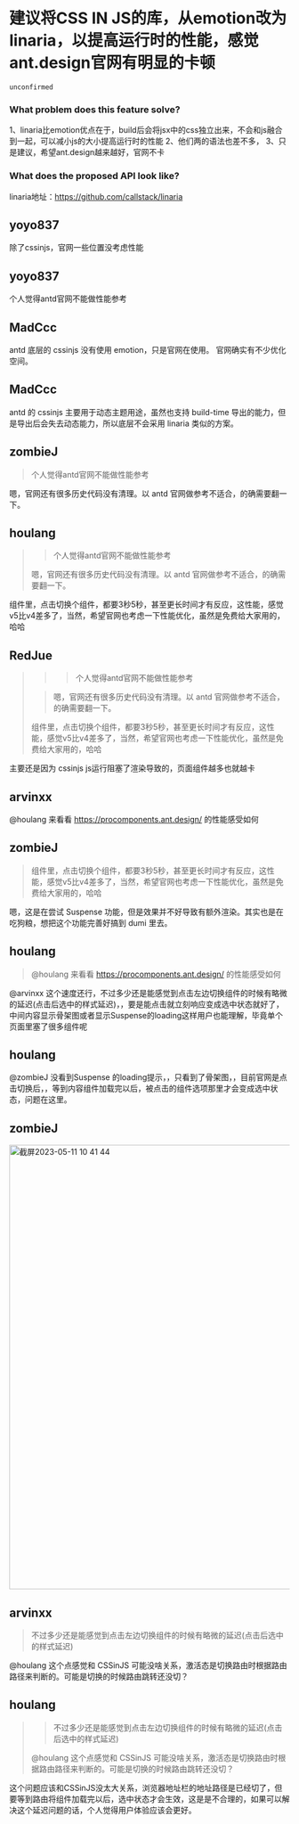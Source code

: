 # 建议将CSS IN JS的库，从emotion改为linaria，以提高运行时的性能，感觉ant.design官网有明显的卡顿

`unconfirmed`

### What problem does this feature solve?

1、linaria比emotion优点在于，build后会将jsx中的css独立出来，不会和js融合到一起，可以减小js的大小提高运行时的性能
2、他们两的语法也差不多，
3、只是建议，希望ant.design越来越好，官网不卡

### What does the proposed API look like?

linaria地址：https://github.com/callstack/linaria

<!-- generated by ant-design-issue-helper. DO NOT REMOVE -->

## yoyo837

除了cssinjs，官网一些位置没考虑性能

## yoyo837

个人觉得antd官网不能做性能参考

## MadCcc

antd 底层的 cssinjs 没有使用 emotion，只是官网在使用。
官网确实有不少优化空间。

## MadCcc

antd 的 cssinjs 主要用于动态主题用途，虽然也支持 build-time 导出的能力，但是导出后会失去动态能力，所以底层不会采用 linaria 类似的方案。

## zombieJ

> 个人觉得antd官网不能做性能参考

嗯，官网还有很多历史代码没有清理。以 antd 官网做参考不适合，的确需要翻一下。

## houlang

> > 个人觉得antd官网不能做性能参考
>
> 嗯，官网还有很多历史代码没有清理。以 antd 官网做参考不适合，的确需要翻一下。

组件里，点击切换个组件，都要3秒5秒，甚至更长时间才有反应，这性能，感觉v5比v4差多了，当然，希望官网也考虑一下性能优化，虽然是免费给大家用的，哈哈

## RedJue

> > > 个人觉得antd官网不能做性能参考
>
> >
>
> > 嗯，官网还有很多历史代码没有清理。以 antd 官网做参考不适合，的确需要翻一下。
>
> 组件里，点击切换个组件，都要3秒5秒，甚至更长时间才有反应，这性能，感觉v5比v4差多了，当然，希望官网也考虑一下性能优化，虽然是免费给大家用的，哈哈

主要还是因为 cssinjs js运行阻塞了渲染导致的，页面组件越多也就越卡

## arvinxx

@houlang 来看看 https://procomponents.ant.design/ 的性能感受如何

## zombieJ

> 组件里，点击切换个组件，都要3秒5秒，甚至更长时间才有反应，这性能，感觉v5比v4差多了，当然，希望官网也考虑一下性能优化，虽然是免费给大家用的，哈哈

嗯，这是在尝试 Suspense 功能，但是效果并不好导致有额外渲染。其实也是在吃狗粮，想把这个功能完善好搞到 dumi 里去。

## houlang

> @houlang 来看看 https://procomponents.ant.design/ 的性能感受如何

@arvinxx 这个速度还行，不过多少还是能感觉到点击左边切换组件的时候有略微的延迟(点击后选中的样式延迟)，，要是能点击就立刻响应变成选中状态就好了，中间内容显示骨架图或者显示Suspense的loading这样用户也能理解，毕竟单个页面里塞了很多组件呢

## houlang

@zombieJ 没看到Suspense 的loading提示，，只看到了骨架图，，目前官网是点击切换后，，等到内容组件加载完以后，被点击的组件选项那里才会变成选中状态，问题在这里。

## zombieJ

  <img width="798" alt="截屏2023-05-11 10 41 44" src="https://github.com/ant-design/ant-design/assets/5378891/d2e4bde3-cec4-4b80-8ca2-d2bdd523ea27">

## arvinxx

> 不过多少还是能感觉到点击左边切换组件的时候有略微的延迟(点击后选中的样式延迟)

@houlang 这个点感觉和 CSSinJS 可能没啥关系，激活态是切换路由时根据路由路径来判断的。可能是切换的时候路由跳转还没切？

## houlang

> > 不过多少还是能感觉到点击左边切换组件的时候有略微的延迟(点击后选中的样式延迟)
>
> @houlang 这个点感觉和 CSSinJS 可能没啥关系，激活态是切换路由时根据路由路径来判断的。可能是切换的时候路由跳转还没切？

这个问题应该和CSSinJS没太大关系，浏览器地址栏的地址路径是已经切了，但要等到路由将组件加载完以后，选中状态才会生效，这是是不合理的，如果可以解决这个延迟问题的话，个人觉得用户体验应该会更好。
